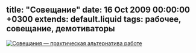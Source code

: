 title: "Совещание"
date: 16 Oct 2009 00:00:00 +0300
extends: default.liquid
tags: рабочее, совещание, демотиваторы
---
[![Совещания — практическая альтернатива работе](http://www.demotivation.ru/thumbs/20091015/dsisyeynqou1.jpg)](http://www.demotivation.ru/dsisyeynqou1pic.html)

